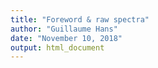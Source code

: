 ```yaml
---
title: "Foreword & raw spectra"
author: "Guillaume Hans"
date: "November 10, 2018"
output: html_document
---
```

